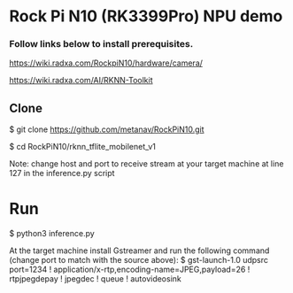 # Rock Pi N10 (RK3399Pro) NPU demo


### Follow links below to install prerequisites.

https://wiki.radxa.com/RockpiN10/hardware/camera/

https://wiki.radxa.com/AI/RKNN-Toolkit

## Clone
$ git clone https://github.com/metanav/RockPiN10.git

$ cd RockPiN10/rknn_tflite_mobilenet_v1

Note: change host and port to receive stream at your target machine at line 127 in the inference.py script 

# Run
$ python3 inference.py

At the target machine install Gstreamer and run the following command (change port to match with the source above):
$ gst-launch-1.0 udpsrc port=1234  ! application/x-rtp,encoding-name=JPEG,payload=26  ! rtpjpegdepay ! jpegdec ! queue ! autovideosink



